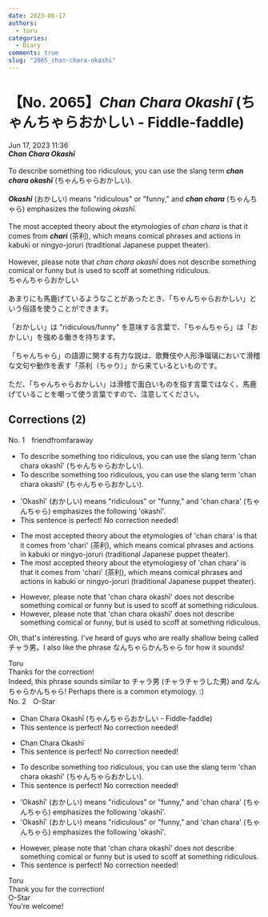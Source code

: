```yaml
---
date: 2023-06-17
authors:
  - toru
categories:
  - Diary
comments: true
slug: "2065_chan-chara-okashi"
---
```


# 【No. 2065】<strong><em>Chan Chara Okashī</em></strong> (ちゃんちゃらおかしい - Fiddle-faddle)
<div class="date">Jun 17, 2023 11:36</div>
<div id="post"><div id="body_show_ori">
<strong><em>Chan Chara Okashī</em></strong><br/><br/>To describe something too ridiculous, you can use the slang term <strong><em>chan chara okashī</em></strong> (ちゃんちゃらおかしい).<br/><br/><strong><em>Okashī</em></strong> (おかしい) means "ridiculous" or "funny," and <strong><em>chan chara</em></strong> (ちゃんちゃら) emphasizes the following <em>okashī</em>.<br/><br/>The most accepted theory about the etymologies of <em>chan chara</em> is that it comes from <strong><em>chari</em></strong> (茶利), which means comical phrases and actions in kabuki or ningyo-joruri (traditional Japanese puppet theater).<br/><br/>However, please note that <em>chan chara okashī</em> does not describe something comical or funny but is used to scoff at something ridiculous.
</div></div>

<!-- more -->

<div id="post_ja"><div id="body_show_mo">
ちゃんちゃらおかしい<br/><br/>あまりにも馬鹿げているようなことがあったとき、「ちゃんちゃらおかしい」という俗語を使うことができます。<br/><br/>「おかしい」は "ridiculous/funny" を意味する言葉で、「ちゃんちゃら」は「おかしい」を強める働きを持ちます。<br/><br/>「ちゃんちゃら」の語源に関する有力な説は、歌舞伎や人形浄瑠璃において滑稽な文句や動作を表す「茶利（ちゃり）」から来ているといものです。<br/><br/>ただ、「ちゃんちゃらおかしい」は滑稽で面白いものを指す言葉ではなく、馬鹿げていることを嘲って使う言葉ですので、注意してください。
</div></div>

## Corrections (2)
<div id="block"><div class="first_name"> No. 1　<span class="just_name">friendfromfaraway</span></div><div id="block2">
<ul class="correction_field">
<li class="incorrect">To describe something too ridiculous, you can use the slang term 'chan chara okashī' (ちゃんちゃらおかしい).</li>
<li class="corrected correct">
To describe something too ridiculous, you can use the slang term 'chan chara okashī' (ちゃんちゃらおかしい).
</li>
</ul>
<ul class="correction_field">
<li class="incorrect">'Okashī' (おかしい) means "ridiculous" or "funny," and 'chan chara' (ちゃんちゃら) emphasizes the following 'okashī'.</li>
<li class="corrected perfect">This sentence is perfect! No correction needed!</li>
</ul>
<ul class="correction_field">
<li class="incorrect">The most accepted theory about the etymologies of 'chan chara' is that it comes from 'chari' (茶利), which means comical phrases and actions in kabuki or ningyo-joruri (traditional Japanese puppet theater).</li>
<li class="corrected correct">
The most accepted theory about the etymolog<span class="f_gray"><span class="sline">ies</span></span><span class="f_red">y</span> of 'chan chara' is that it comes from 'chari' (茶利), which means comical phrases and actions in kabuki or ningyo-joruri (traditional Japanese puppet theater).
</li>
</ul>
<ul class="correction_field">
<li class="incorrect">However, please note that 'chan chara okashī' does not describe something comical or funny but is used to scoff at something ridiculous.</li>
<li class="corrected correct">
However, please note that 'chan chara okashī' does not describe something comical or funny<span class="f_red">,</span> but is used to scoff at something ridiculous.
</li>
</ul>
<p class="comment_small">
 Oh, that's interesting. I've heard of guys who are really shallow being called チャラ男。I also like the phrase なんちゃらかんちゃら for how it sounds!
</p>

</div><div class="name"><span class="just_name">Toru</span><br>
Thanks for the correction!<br/>Indeed, this phrase sounds similar to チャラ男 (チャラチャラした男) and なんちゃらかんちゃら! Perhaps there is a common etymology. :)
</div>
</div>
<div id="block"><div class="first_name"> No. 2　<span class="just_name">O-Star</span></div><div id="block2">
<ul class="correction_field">
<li class="incorrect">Chan Chara Okashī (ちゃんちゃらおかしい - Fiddle-faddle)</li>
<li class="corrected perfect">This sentence is perfect! No correction needed!</li>
</ul>
<ul class="correction_field">
<li class="incorrect">Chan Chara Okashī</li>
<li class="corrected perfect">This sentence is perfect! No correction needed!</li>
</ul>
<ul class="correction_field">
<li class="incorrect">To describe something too ridiculous, you can use the slang term 'chan chara okashī' (ちゃんちゃらおかしい).</li>
<li class="corrected perfect">This sentence is perfect! No correction needed!</li>
</ul>
<ul class="correction_field">
<li class="incorrect">'Okashī' (おかしい) means "ridiculous" or "funny," and 'chan chara' (ちゃんちゃら) emphasizes the following 'okashī'.</li>
<li class="corrected correct">
'Okashī' (おかしい) means "ridiculous" or "funny," and 'chan chara' (ちゃんちゃら) emphasizes <span class="sline"><span class="f_red">the following</span></span> 'okashī'.
</li>
</ul>
<ul class="correction_field">
<li class="incorrect">However, please note that 'chan chara okashī' does not describe something comical or funny but is used to scoff at something ridiculous.</li>
<li class="corrected perfect">This sentence is perfect! No correction needed!</li>
</ul>
</div><div class="name"><span class="just_name">Toru</span><br>
Thank you for the correction!
</div>
<div class="name"><span class="just_name">O-Star</span><br>
You're welcome!
</div>
</div>
